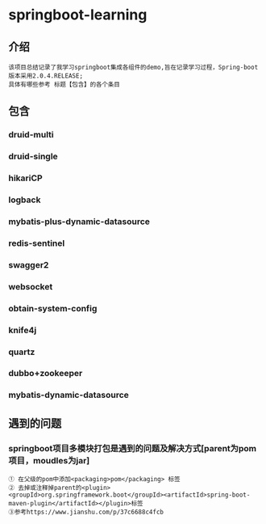# springboot-learning
## 介绍
    该项目总结记录了我学习springboot集成各组件的demo,旨在记录学习过程，Spring-boot 版本采用2.0.4.RELEASE;
    具体有哪些参考 标题【包含】的各个条目
## 包含

### druid-multi

### druid-single

### hikariCP

### logback

###  mybatis-plus-dynamic-datasource

### redis-sentinel

### swagger2

### websocket

### obtain-system-config

### knife4j

### quartz

### dubbo+zookeeper

### mybatis-dynamic-datasource

## 遇到的问题

### springboot项目多模块打包是遇到的问题及解决方式[parent为pom项目，moudles为jar]
    ① 在父级的pom中添加<packaging>pom</packaging> 标签
    ② 去掉或注释掉parent的<plugin><groupId>org.springframework.boot</groupId><artifactId>spring-boot-maven-plugin</artifactId></plugin>标签
    ③参考https://www.jianshu.com/p/37c6688c4fcb 
